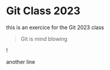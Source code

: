 # Git Class 2023
this is an exercice for the Git 2023 class

> Git is mind blowing

! [](https://media.tenor.com/bD9vHNiR1rQAAAAd/boom-mind-blown.gif)

another line
